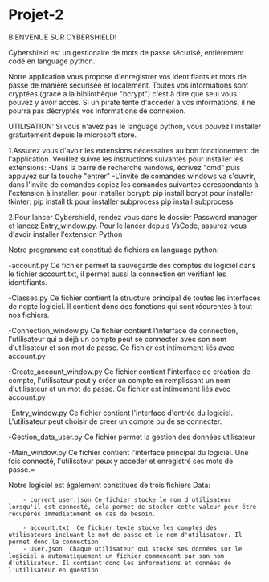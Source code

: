 # Projet-2

BIENVENUE SUR CYBERSHIELD!

Cybershield est un gestionaire de mots de passe sécurisé, entièrement codé en language python.

Notre application vous propose d'enregistrer vos identifiants et mots de passe de manière sécurisée et localement.
Toutes vos informations sont cryptées (grace a la bibliothèque "bcrypt") c'est à dire que seul vous pouvez y avoir accès.
Si un pirate tente d'accèder à vos informations, il ne pourra pas décryptés vos informations de connexion.

UTILISATION:
Si vous n'avez pas le language python, vous pouvez l'installer gratuitement depuis le microsoft store.

1.Assurez vous d'avoir les extensions nécessaires au bon fonctionement de l'application.
     Veuillez suivre les instructions suivantes pour installer les extensions:
       -Dans la barre de recherche windows, écrivez "cmd" puis appuyez sur la touche "entrer"
       -L'invite de comandes windows va s'ouvrir, dans l'invite de comandes copiez les comandes suivantes corespondants à l'extension à installer.
         pour installer bcrypt:
            pip install bcrypt
        pour installer tkinter:
            pip install tk
        pour installer subprocess
            pip install subprocess

2.Pour lancer Cybershield, rendez vous dans le dossier Password manager et lancez Entry_window.py.
Pour le lancer depuis VsCode, assurez-vous d'avoir installer l'extension Python

Notre programme est constitué de fichiers en language python:

  -account.py  Ce fichier permet la sauvegarde des comptes du logiciel dans le fichier account.txt, il permet aussi la connection en vérifiant les identifiants.

  -Classes.py Ce fichier contient la structure principal de toutes les interfaces de nopte logiciel. Il contient donc des fonctions qui sont récurentes à tout nos fichiers.

  -Connection_window.py Ce fichier contient l'interface de connection, l'utilisateur qui a déjà un compte peut se connecter avec son nom d'utilisateur et son mot de passe. Ce fichier est intimement liés avec account.py

  -Create_account_window.py  Ce fichier contient l'interface de création de compte, l'utilisateur peut y créer un compte en remplissant un nom d'utilisateur et un mot de passe. Ce fichier est intimement liés avec account.py

  -Entry_window.py  Ce fichier contient l'interface d'entrée du logiciel. L'utilisateur peut choisir de creer un compte ou de se connecter.

  -Gestion_data_user.py Ce fichier permet la gestion des données utilisateur
  
  -Main_window.py Ce fichier contient l'interface principal du logiciel. Une fois connecté, l'utilisateur peux y acceder et enregistré ses mots de passe.=

Notre logiciel est également constitués de trois fichiers Data:

        - current_user.json Ce fichier stocke le nom d'utilisateur lorsqu'il est connecté, cela permet de stocker cette valeur pour être récupérés immediatement en cas de besoin.

        - account.txt  Ce fichier texte stocke les comptes des utilisateurs incluant le mot de passe et le nom d'utilisateur. Il permet donc la connection
        - User.json  Chaque utilisateur qui stocke ses données sur le logiciel a automatiquement un fichier commencant par son nom d'utilisateur. Il contient donc les informations et données de l'utilisateur en question.
